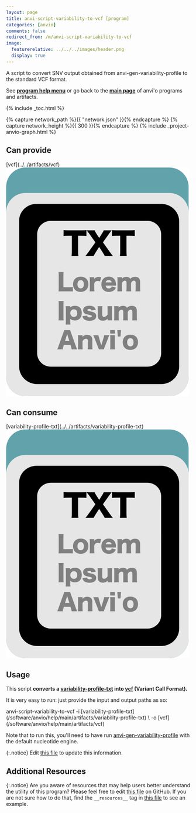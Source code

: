 ```yaml
---
layout: page
title: anvi-script-variability-to-vcf [program]
categories: [anvio]
comments: false
redirect_from: /m/anvi-script-variability-to-vcf
image:
  featurerelative: ../../../images/header.png
  display: true
---
```


A script to convert SNV output obtained from anvi-gen-variability-profile to the standard VCF format.

See **[program help menu](../../../../vignette#anvi-script-variability-to-vcf)** or go back to the **[main page](../../)** of anvi'o programs and artifacts.


{% include _toc.html %}
<div id="svg" class="subnetwork"></div>
{% capture network_path %}{{ "network.json" }}{% endcapture %}
{% capture network_height %}{{ 300 }}{% endcapture %}
{% include _project-anvio-graph.html %}


## Can provide

<p style="text-align: left" markdown="1"><span class="artifact-p">[vcf](../../artifacts/vcf) <img src="../../images/icons/TXT.png" class="artifact-icon-mini" /></span></p>

## Can consume

<p style="text-align: left" markdown="1"><span class="artifact-r">[variability-profile-txt](../../artifacts/variability-profile-txt) <img src="../../images/icons/TXT.png" class="artifact-icon-mini" /></span></p>

## Usage


This script **converts a <span class="artifact-n">[variability-profile-txt](/software/anvio/help/main/artifacts/variability-profile-txt)</span> into <span class="artifact-n">[vcf](/software/anvio/help/main/artifacts/vcf)</span> (Variant Call Format).** 

It is very easy to run: just provide the input and output paths as so:

<div class="codeblock" markdown="1">
anvi&#45;script&#45;variability&#45;to&#45;vcf &#45;i <span class="artifact&#45;n">[variability&#45;profile&#45;txt](/software/anvio/help/main/artifacts/variability&#45;profile&#45;txt)</span> \ 
                               &#45;o <span class="artifact&#45;n">[vcf](/software/anvio/help/main/artifacts/vcf)</span> 
</div>

Note that to run this, you'll need to have run <span class="artifact-n">[anvi-gen-variability-profile](/software/anvio/help/main/programs/anvi-gen-variability-profile)</span> with the default nucleotide engine. 


{:.notice}
Edit [this file](https://github.com/merenlab/anvio/tree/master/anvio/docs/programs/anvi-script-variability-to-vcf.md) to update this information.


## Additional Resources



{:.notice}
Are you aware of resources that may help users better understand the utility of this program? Please feel free to edit [this file](https://github.com/merenlab/anvio/tree/master/bin/anvi-script-variability-to-vcf) on GitHub. If you are not sure how to do that, find the `__resources__` tag in [this file](https://github.com/merenlab/anvio/blob/master/bin/anvi-interactive) to see an example.
